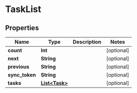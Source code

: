 
# TaskList

## Properties
Name | Type | Description | Notes
------------ | ------------- | ------------- | -------------
**count** | **Int** |  |  [optional]
**next** | **String** |  |  [optional]
**previous** | **String** |  |  [optional]
**sync_token** | **String** |  |  [optional]
**tasks** | [**List&lt;Task&gt;**](Task.md) |  |  [optional]



